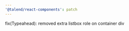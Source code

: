 ```yaml
---
'@talend/react-components': patch
---
```


fix(Typeahead): removed extra listbox role on container div
